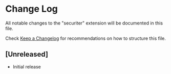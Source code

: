 # Change Log

All notable changes to the "securiter" extension will be documented in this file.

Check [Keep a Changelog](http://keepachangelog.com/) for recommendations on how to structure this file.

## [Unreleased]

- Initial release